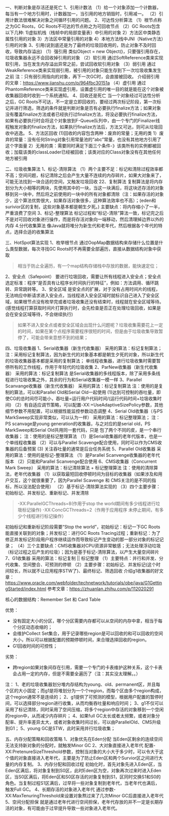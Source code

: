 一、判断对象是存活还是死亡
1、引用计数法
（1）给一个对象添加一个计数器，每当有一个地方引用时，计数器加一，当引用的地方销毁时，引用减一。
（2）引用计数法很难解决对象之间循环引用的问题。
2、可达性分析算法
（1）根节点称之为GC Roots，GC Roots不可达的节点称之为可回收节点
（2）GC Roots包含以下几种:
1)虚拟机栈（栈帧中的局部变量表）中引用的对象
2）方法区中类静态属性引用的对象
3）方法区中常量引用的对象
4）本地方法栈中JNI（Native方法）引用的对象
3、引用(说到底还是为了最终的垃圾回收用的，防止对象不及时回收，导致内存溢出)
（1）强引用
类似Object = new Object()，只要强引用存在，垃圾收集器永远不会回收掉引用的对象
（2）软引用
通过SoftReference类来实现软引用，当在发生内存溢出异常之前，尝试回收软引用对象
（3）弱引用
通过WeakReference类来实现弱引用，被引用的对象只能生存到下一次垃圾收集发生之前
注：只有弱引用指向的对象，再下一次GC时，会直接被回收。
介绍弱引用的文章：https://www.jianshu.com/p/964fbc30151a
（4）虚引用
通过PhantomReference类来实现虚引用，设置虚引用的唯一目的就是能在这个对象被收集器回收时收到一个系统通知。
4、回收还是死亡
当一个对象经过可达性分析之后，GC Roots不可达，不一定是立即回收的，要经过两次标记阶段，第一次标记并进行筛选，筛选的条件就是判断对象是否有必要执行finalize方法；如果对象没有覆盖finalize方法或者已经执行过finalize方法，将没必要执行finalize方法，如果有必要执行时会将这个对象放到F-Queue队列中，由一个专门的Finalizer线程触发对象的finalize方法，如果执行finalize方法后，方法又可达，则可从垃圾回收中逃逸。
5、方法区回收
(1)回收的内容包含两种：废弃的常量；无用的类
1）废弃的常量：没有任何String对象引用常量池的“abc”常量，也没有其他地方引用了这个字面量
2）无用的类：需要同时满足下面三个条件-》该类所有的实例都被回收；加载该类的classLoader已经被回收；该类对应的Class对象没有在其他任何地方被引用

二、垃圾收集算法
1、标记-清除算法
（1）两个主要不足：标记和清除过程效率都不高；空间问题，标记清除之后会产生大量不连续的内存碎片，如果大对象来了，可能无法找到一块合适的空间，又触发垃圾回收
22、复制算法
复制算法是将内存划分为大小相等的两块，先使用其中的一块，当这一块满后，将这块还存活的对象移到另一块中，然后将之前使用的一块中的所有对象都清除（注：如果存活的对象少，这个算法优势很大，如果存活对象很多，这种算法效率也不高）；(eden和surivior区的复制，这些对象基本都是朝生夕死。)
主要缺点：将内存缩小了一半，严重浪费了空间
3、标记-整理算法
标记过程和“标记-清除”算法一致，标记完之后不是对可回收对象进行操作，而是将存活对象向一端移动，然后清理掉边界以外的内存
4.分代收集算法
像Java就将堆分为新生代和老年代，然后根据各个年代的特点，选择合适的收集算法

三、HotSpot算法实现
1、枚举根节点
通过OopMap数据结构来存储什么位置是什么类型数据，每次寻找GC Roots时不再需要全部遍历，直接从数据结构对象中获取
> 相当于防止全遍历，有一个map结构存储栈中存放的数据，能快速定位；

2、安全点（Safepoint）
要进行垃圾回收，需要让所有线程进入安全点；安全点选定标准：程序“是否具有让程序长时间执行的特征”，例如：方法调用、循环跳转、异常跳转等。
3、安全区域
是安全点的扩展，对于没有占用时间片的线程，无法响应中断请求进入安全点，当线程进入安全区域时就标识自己进入了安全区域，如果根节点没有枚举完或者垃圾收集还没有结束时，线程就在安全区域等待。(感觉线程打算获取时间片打算执行时，会先检查是否正在处理垃圾回收，如果是会在安全区域等待，不会继续执行)
> 如果不进入安全点或者安全区域会出现什么问题呢？垃圾收集需要花上一定的时间，如果在某个点程序需要程序很短的时间，但是由于垃圾收集导致暂停了，可能会带来意想不到的结果；

四、垃圾收集器
1、Serial收集器（新生代收集器）
采用的算法：标记复制算法；
注：采用标记复制算法，因为新生代的对象基本都是朝生夕死的对象，所以新生代的垃圾收集器基本都是采用的复制算法；
单线程收集器，进行垃圾收集时需要暂停所有的工作线程，作用于年轻代的垃圾收集
2、ParNew收集器（新生代收集器）
采用的算法：标记复制算法
是Serial收集器的多线程版本，除了采用多条线程进行垃圾收集之外，其余的行为和Serial收集器一模一样
3、Parallel Scanvange收集器（新生代收集器）
采用的算法：标记复制算法
注：使用的是复制的算法，可以和Parallel Old和Serial Old一起使用
(1)达到可控制的吞吐量，即使CG的总时间尽可能小，吞吐量=运行用户代码时间/(运行代码时间+垃圾收集时间)
（2）有自适应调节策略，可以配置-XX:+UseAdaptiveSizePolicy参数，其他细节参数不用配置，可以根据性能监控参数动态调整
4、Serial Old收集器（与PS MarkSweep实现非常类似，可以认为一样）
采用的算法：标记整理算法；
注：PS scanvage是young generation的收集器，与之对应的是serial old，PS MarkSweep和Serial Old共用同一套代码，只是
包了两个不同的皮，是一个串行收集器；
注：使用的是标记整理算法
（1）是Serial收集器的老年代版本，也是一个单线程收集器
（2）可以与Parallel Scavenge配合使用，同时可以作为CMS收集器的后备预案
 (3) 关注吞吐量的通常是后台任务系统
5、Parallel Old收集器
采用的算法：使用的是标记-整理算法
（1）是Parallel Scanvenge收集器的老年代版本
（2）只能和Parallel Scanvenge配合使用
6、CMS收集器（Concurrent Mark Sweep）
采用的算法：标记清除算法 + 标记整理算法
注：使用的清除算法，老年代收集器
（1）以获取最短回收停顿时间为目标的收集器（如果涉及和用户交互，这个就很重要了，因为Parallel Scavenge 和 CMS关注的是不同的指标，所以没法配合使用）
（2）基于标记-清除算法实现的
（3）四个主要步骤：初始标记、并发标记、重新标记、并发清除
> -XX:ParallelGCThreads=8(作用于stop the world期间有多少线程进行垃圾标记操作) -XX:ConcGCThreads=2（作用于应用程序
未停止期间，有多少个线程进行标记操作）


初始标记和重新标记阶段需要“Stop the world”，初始标记：标记一下GC Roots能直接关联到的对象；并发标记：进行GC Roots Tracing过程；重新标记：为了修正并发标记阶段用户程序继续运作而导致标记产生变动的那一部分对象的标记记录；
（4）三个主要缺点：CMS收集器对CPU资源非常敏感；无法处理浮动垃圾（标记过程之后产生的垃圾）；因为是基于标记-清除算法，以产生大量空间碎片
7、G1收集器
采用的算法：标记复制 || 标记整理
（1）主要特点：并行和并发、分代收集、空间整合、可预测的停顿
（2）主要步骤：初始标记、并发标记(这个时间较长，所以就不让应用程序STW了)、最终标记、筛选回收
介绍g1收集器的好文章：https://www.oracle.com/webfolder/technetwork/tutorials/obe/java/G1GettingStarted/index.html
参考文章：https://zhuanlan.zhihu.com/p/112020291

核心的数据结构：Remember Set 和 Card Table

优势：
- 没有固定大小的分区，哪个分区需要内存都可以从空间的内存中拿，相当于每个分区动态收缩的；
- 会维护Collect Set集合，用于记录哪些region是可以回收的和可以回收的空间大小，所以可以根据配置的预期停顿时间，来合理选择回收的region。
- G1回收时间的可控性；

劣势：
- 跨region如果对象间存在引用，需要一个专门的卡表维护这种关系，这个卡表会占用一定的内存，但是不需要全遍历了（注：其实没太理解。。）

注：
1、老的垃圾收集器划分堆内存结构为young、old、permanent区，并且每个区的大小固定；而g1是将堆划分为一个个region，而每个区由多个region构成，这个region通常不是连续的；
2、g1提供了可预测的模型，根据用户配置的暂停时间，可以选择部分region进行收集，从而均衡吞吐量和响应时间；
3、g1不仅可以采用了标记清除，同时采用了空间压缩，将多个region中存活的对象移到一个空闲的region中，从而减少内存碎片；
4、如果full GC太长或者太频繁，或者对象分配率、提升率差异太大，或者对象收集时间过长，可以由ParallelOld、CMS升级到G1；
5、young GC是STW，此时采用并行垃圾收集；


五、内存分配策略和回收策略
1、对象优先在Eden分配
当Eden区剩余的连续空间无法支持新对象的分配时，就触发Minor GC
2、大对象直接进入老年代
配置-XX:PretenureSizeThreshold参数，控制当对象的大小大于多少时，可以令大于这个值的对象直接进入老年代，主要是为了防止Eden区和两个Survior区之间进行大量的内存复制。
3、内存分配和回收过程
初始化时，首先对象先进入Eden区，当Eden区满后，将对象复制到S0区，此时Eden区为空，对象再次过来时进入Eden区，当S0区满后，将Eden区和S0区存活的对象复制到S1，区同时交换S1和S0的角色。当复制过程S1区满后，过早将一些对象复制到老年代，当老年代也满后，触发Full GC。
4、长期存活的对象进入老年代
通过参数-XX:MaxTenuringThreshold来设置对象熬过来了几次Minor GC后直接进入老年代
5、空间分配担保
就是通过老年代进行空间担保，老年代存放的并不一定是长期存活的对象，有可能由于过早提升导致一些对象进入老年代。
